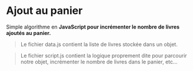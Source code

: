 # Ajout au panier

Simple algorithme en **JavaScript pour incrémenter le nombre de livres ajoutés au panier.**

> Le fichier data.js contient la liste de livres stockée dans un objet. 

> Le fichier script.js contient la logique proprement dite pour parcourir notre objet, incrémenter le nombre de livres dans le panier, etc…